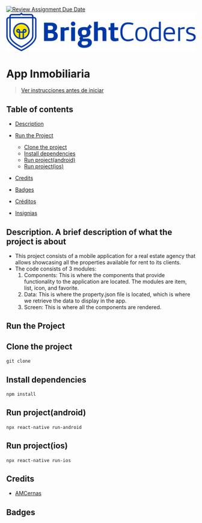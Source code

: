 [![Review Assignment Due Date](https://classroom.github.com/assets/deadline-readme-button-24ddc0f5d75046c5622901739e7c5dd533143b0c8e959d652212380cedb1ea36.svg)](https://classroom.github.com/a/z5kNBBhk)
![BrightCoders Logo](img/logo.png)

# App Inmobiliaria

> [Ver instrucciones antes de iniciar](./instructions.md)

## Table of contents
- [Description](#Description)
- [Run the Project](#Run-the-Project)
  - [Clone the project](#Clone-the-project)
  - [Install dependencies](#Install_dependencies)
  - [Run project(android)](#Run-project(android))
  - [Run project(ios)](#Run-project(ios))
- [Credits](#Credits)
- [Badges](#Badges)

- [Créditos](#Créditos)
- [Insignias](#Insignias)
## Description. A brief description of what the project is about
- This project consists of a mobile application for a real estate agency that allows showcasing all the properties available for rent to its clients.
- The code consists of 3 modules:
  1. Components: This is where the components that provide functionality to the application are located. The modules are item, list, icon, and favorite.
  2. Data: This is where the property.json file is located, which is where we retrieve the data to display in the app.
  3.  Screen: This is where all the components are rendered.

## Run the Project
## Clone the project
```
git clone 
```
## Install dependencies
```
npm install
```
## Run project(android)
```
npx react-native run-android
```
## Run project(ios)
```
npx react-native run-ios
```

## Credits
- [AMCernas](https://github.com/AMCernas)
## Badges
